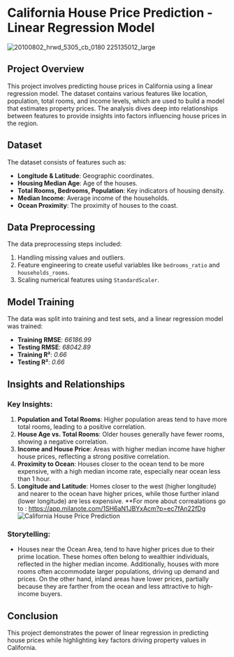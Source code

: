# California House Price Prediction - Linear Regression Model
![20100802_hrwd_5305_cb_0180 225135012_large](https://github.com/user-attachments/assets/2ae1eb50-afc0-432e-b0ab-505c3aef5a67)
## Project Overview
This project involves predicting house prices in California using a linear regression model. The dataset contains various features like location, population, total rooms, and income levels, which are used to build a model that estimates property prices. The analysis dives deep into relationships between features to provide insights into factors influencing house prices in the region.

## Dataset
The dataset consists of features such as:
- **Longitude & Latitude**: Geographic coordinates.
- **Housing Median Age**: Age of the houses.
- **Total Rooms, Bedrooms, Population**: Key indicators of housing density.
- **Median Income**: Average income of the households.
- **Ocean Proximity**: The proximity of houses to the coast.

## Data Preprocessing
The data preprocessing steps included:
1. Handling missing values and outliers.
2. Feature engineering to create useful variables like `bedrooms_ratio` and `households_rooms`.
3. Scaling numerical features using `StandardScaler`.

## Model Training
The data was split into training and test sets, and a linear regression model was trained:
- **Training RMSE**: *66186.99*
- **Testing RMSE**: *68042.89*
- **Training R²**: *0.66*
- **Testing R²**: *0.66*

## Insights and Relationships

### Key Insights:
1. **Population and Total Rooms**: Higher population areas tend to have more total rooms, leading to a positive correlation.
2. **House Age vs. Total Rooms**: Older houses generally have fewer rooms, showing a negative correlation.
3. **Income and House Price**: Areas with higher median income have higher house prices, reflecting a strong positive correlation.
4. **Proximity to Ocean**: Houses closer to the ocean tend to be more expensive, with a high median income rate, especially near ocean less than 1 hour.
5. **Longitude and Latitude**: Homes closer to the west (higher longitude) and nearer to the ocean have higher prices, while those further inland (lower longitude) are less expensive.
   **For more about correalations go to : https://app.milanote.com/1SH6aN1JBYxAcm?p=ec7fAn22fDg
   ![California House Price Prediction](https://github.com/user-attachments/assets/828c79ab-608f-4602-a6cc-9b217008cce5)

### Storytelling:
- Houses near the Ocean Area, tend to have higher prices due to their prime location. These homes often belong to wealthier individuals, reflected in the higher median income. Additionally, houses with more rooms often accommodate larger populations, driving up demand and prices. On the other hand, inland areas have lower prices, partially because they are farther from the ocean and less attractive to high-income buyers.

## Conclusion
This project demonstrates the power of linear regression in predicting house prices while highlighting key factors driving property values in California.
